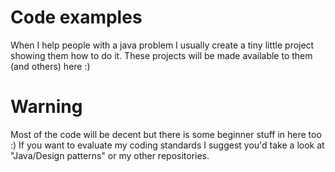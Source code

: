 # Code examples
When I help people with a java problem I usually create a tiny little project showing them how to do it. 
These projects will be made available to them (and others) here :)

# Warning
Most of the code will be decent but there is some beginner stuff in here too :)
If you want to evaluate my coding standards I suggest you'd take a look at "Java/Design patterns" or my other repositories.
